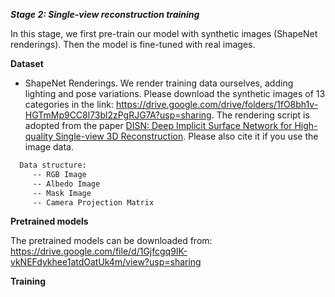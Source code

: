 ***Stage 2: Single-view reconstruction training***

In this stage, we first pre-train our model with synthetic images (ShapeNet renderings). Then the model is fine-tuned with real images.

**Dataset**

* ShapeNet Renderings. We render training data ourselves, adding lighting and pose variations. Please download the synthetic images of 13 categories in the link: https://drive.google.com/drive/folders/1fO8bh1v-HGTmMp9CC8l73bl2zPgRJG7A?usp=sharing.  The rendering script is adopted from the paper [DISN: Deep Implicit Surface Network for High-quality Single-view 3D Reconstruction](https://github.com/laughtervv/DISN). Please also cite it if you use the image data.

```bash
  Data structure:
     -- RGB Image      
     -- Albedo Image       
     -- Mask Image
     -- Camera Projection Matrix
```

**Pretrained models**

The pretrained models can be downloaded  from: https://drive.google.com/file/d/1Gjfcgq9IK-vkNEFdykhee1atdOatUk4m/view?usp=sharing

**Training**

